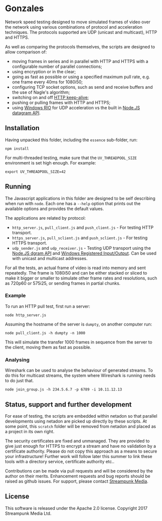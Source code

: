 # Gonzales

Network speed testing designed to move simulated frames of video over the network using various combinations of protocol and acceleration techniques. The protocols supported are UDP (unicast and multicast), HTTP and HTTPS.

As well as comparing the protocols themselves, the scripts are designed to allow comparison of:

* moving frames in series and in parallel with HTTP and HTTPS with a configurable number of parallel connections;
* using encryption or in the clear;
* going as fast as possible or using a specified maximum pull rate, e.g. one frame every 40ms for 1080i50;
* configuring TCP socket options, such as send and receive buffers and the use of Nagle's algorithm;
* switching on and off [HTTP keep-alive](https://en.wikipedia.org/wiki/HTTP_persistent_connection);
* pushing or pulling frames with HTTP and HTTPS;
* using [Windows RIO](https://technet.microsoft.com/en-us/library/hh997032(v=ws.11).aspx) for UDP acceleration vs the built in [Node.JS datagram API](https://nodejs.org/dist/latest-v6.x/docs/api/dgram.html).

## Installation

Having unpacked this folder, including the `essence` sub-folder, run:

    npm install

For multi-threaded testing, make sure that the `UV_THREADPOOL_SIZE` environment is set high enough. For example:

    export UV_THREADPOOL_SIZE=42

## Running

The Javascript applications in this folder are designed to be self describing when run with `node`. Each one has a `--help` option that prints out the available options and provides the default values.

The applications are related by protocol:

* `http_server.js`, `pull_client.js` and `push_client.js` - For testing HTTP transport.
* `https_server.js`, `pull_sclient.js` and `push_sclient.js` - For testing HTTPS transport.
* `udp_sender.js` and `udp_receiver.js` - Testing UDP transport using the [Node.JS dgram API](https://nodejs.org/dist/latest-v6.x/docs/api/dgram.html) and [Windows Registered Input/Output](https://technet.microsoft.com/en-us/library/hh997032(v=ws.11).aspx). Can be used with unicast and multicast addresses.

For all the tests, an actual frame of video is read into memory and sent repeatedly. The frame is 1080i50 and can be either stacked or sliced to make it bigger or smaller to simulate other frame rates and resolutions, such as 720p60 or 575i25, or sending frames in partial chunks.

### Example

To run an HTTP pull test, first run a server:

    node http_server.js

Assuming the hostname of the server is `dumpty`, on another computer run:

    node pull_client.js -h dumpty -n 1000

This will simulate the transfer 1000 frames in sequence from the server to the client, moving them as fast as possible.

### Analysing

Wireshark can be used to analyse the behaviour of generated streams. To do this for multicast streams, the system where Wireshark is running needs to do just that.

    node join_group.js -h 234.5.6.7 -p 6789 -i 10.11.12.13

## Status, support and further development

For ease of testing, the scripts are embedded within netadon so that parallel developments using netadon are picked up directly by these scripts. At some point, this `scratch` folder will be removed from netadon and placed as a project in its own right.

The security certificates are fixed and unmanaged. They are provided to give just enough for HTTPS to encrypt a stream and have no validation by a certificate authority. Please do not copy this approach as a means to secure your infrastructure! Further work will follow later this summer to link these tools with a directory service, certificate authority etc..

Contributions can be made via pull requests and will be considered by the author on their merits. Enhancement requests and bug reports should be raised as github issues. For support, please contact [Streampunk Media](http://www.streampunk.media/).

## License

This software is released under the Apache 2.0 license. Copyright 2017 Streampunk Media Ltd.
